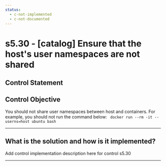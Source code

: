 ```yaml
---
status:
  - c-not-implemented
  - c-not-documented
---
```


# s5.30 - \[catalog\] Ensure that the host's user namespaces are not shared

## Control Statement

## Control Objective

You should not share user namespaces between host and containers.    For example, you should not run the command below:  ```  docker run --rm -it --userns=host ubuntu bash  ```

______________________________________________________________________

## What is the solution and how is it implemented?

Add control implementation description here for control s5.30

______________________________________________________________________
